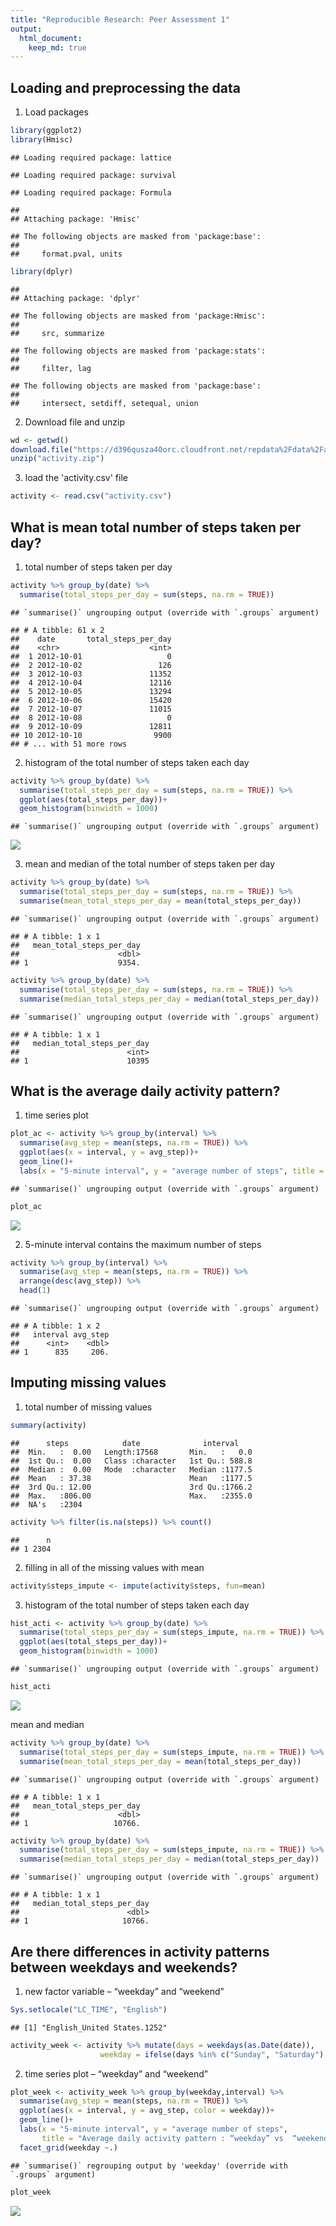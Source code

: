 ```yaml
---
title: "Reproducible Research: Peer Assessment 1"
output: 
  html_document:
    keep_md: true
---
```



## Loading and preprocessing the data

1. Load packages  

```r
library(ggplot2)
library(Hmisc)
```

```
## Loading required package: lattice
```

```
## Loading required package: survival
```

```
## Loading required package: Formula
```

```
## 
## Attaching package: 'Hmisc'
```

```
## The following objects are masked from 'package:base':
## 
##     format.pval, units
```

```r
library(dplyr)
```

```
## 
## Attaching package: 'dplyr'
```

```
## The following objects are masked from 'package:Hmisc':
## 
##     src, summarize
```

```
## The following objects are masked from 'package:stats':
## 
##     filter, lag
```

```
## The following objects are masked from 'package:base':
## 
##     intersect, setdiff, setequal, union
```

2. Download file and unzip  

```r
wd <- getwd()
download.file("https://d396qusza40orc.cloudfront.net/repdata%2Fdata%2Factivity.zip", destfile = paste0(wd,"/activity.zip"))
unzip("activity.zip")
```

3. load the 'activity.csv' file  

```r
activity <- read.csv("activity.csv")
```


## What is mean total number of steps taken per day?
1. total number of steps taken per day  

```r
activity %>% group_by(date) %>% 
  summarise(total_steps_per_day = sum(steps, na.rm = TRUE))
```

```
## `summarise()` ungrouping output (override with `.groups` argument)
```

```
## # A tibble: 61 x 2
##    date       total_steps_per_day
##    <chr>                    <int>
##  1 2012-10-01                   0
##  2 2012-10-02                 126
##  3 2012-10-03               11352
##  4 2012-10-04               12116
##  5 2012-10-05               13294
##  6 2012-10-06               15420
##  7 2012-10-07               11015
##  8 2012-10-08                   0
##  9 2012-10-09               12811
## 10 2012-10-10                9900
## # ... with 51 more rows
```
  
2. histogram of the total number of steps taken each day  

```r
activity %>% group_by(date) %>% 
  summarise(total_steps_per_day = sum(steps, na.rm = TRUE)) %>% 
  ggplot(aes(total_steps_per_day))+
  geom_histogram(binwidth = 1000)
```

```
## `summarise()` ungrouping output (override with `.groups` argument)
```

![](PA1_template_files/figure-html/unnamed-chunk-5-1.png)<!-- -->
  
3. mean and median of the total number of steps taken per day

```r
activity %>% group_by(date) %>% 
  summarise(total_steps_per_day = sum(steps, na.rm = TRUE)) %>% 
  summarise(mean_total_steps_per_day = mean(total_steps_per_day))
```

```
## `summarise()` ungrouping output (override with `.groups` argument)
```

```
## # A tibble: 1 x 1
##   mean_total_steps_per_day
##                      <dbl>
## 1                    9354.
```

```r
activity %>% group_by(date) %>% 
  summarise(total_steps_per_day = sum(steps, na.rm = TRUE)) %>% 
  summarise(median_total_steps_per_day = median(total_steps_per_day))
```

```
## `summarise()` ungrouping output (override with `.groups` argument)
```

```
## # A tibble: 1 x 1
##   median_total_steps_per_day
##                        <int>
## 1                      10395
```
  


## What is the average daily activity pattern?  

1. time series plot  

```r
plot_ac <- activity %>% group_by(interval) %>% 
  summarise(avg_step = mean(steps, na.rm = TRUE)) %>% 
  ggplot(aes(x = interval, y = avg_step))+
  geom_line()+
  labs(x = "5-minute interval", y = "average number of steps", title = "Average daily activity pattern")
```

```
## `summarise()` ungrouping output (override with `.groups` argument)
```

```r
plot_ac
```

![](PA1_template_files/figure-html/unnamed-chunk-7-1.png)<!-- -->

2. 5-minute interval contains the maximum number of steps

```r
activity %>% group_by(interval) %>% 
  summarise(avg_step = mean(steps, na.rm = TRUE)) %>% 
  arrange(desc(avg_step)) %>% 
  head(1)
```

```
## `summarise()` ungrouping output (override with `.groups` argument)
```

```
## # A tibble: 1 x 2
##   interval avg_step
##      <int>    <dbl>
## 1      835     206.
```



## Imputing missing values

1. total number of missing values

```r
summary(activity)
```

```
##      steps            date              interval     
##  Min.   :  0.00   Length:17568       Min.   :   0.0  
##  1st Qu.:  0.00   Class :character   1st Qu.: 588.8  
##  Median :  0.00   Mode  :character   Median :1177.5  
##  Mean   : 37.38                      Mean   :1177.5  
##  3rd Qu.: 12.00                      3rd Qu.:1766.2  
##  Max.   :806.00                      Max.   :2355.0  
##  NA's   :2304
```

```r
activity %>% filter(is.na(steps)) %>% count()
```

```
##      n
## 1 2304
```

2. filling in all of the missing values with mean

```r
activity$steps_impute <- impute(activity$steps, fun=mean)
```

3. histogram of the total number of steps taken each day

```r
hist_acti <- activity %>% group_by(date) %>% 
  summarise(total_steps_per_day = sum(steps_impute, na.rm = TRUE)) %>% 
  ggplot(aes(total_steps_per_day))+
  geom_histogram(binwidth = 1000)
```

```
## `summarise()` ungrouping output (override with `.groups` argument)
```

```r
hist_acti
```

![](PA1_template_files/figure-html/unnamed-chunk-11-1.png)<!-- -->

mean and median  

```r
activity %>% group_by(date) %>% 
  summarise(total_steps_per_day = sum(steps_impute, na.rm = TRUE)) %>% 
  summarise(mean_total_steps_per_day = mean(total_steps_per_day))
```

```
## `summarise()` ungrouping output (override with `.groups` argument)
```

```
## # A tibble: 1 x 1
##   mean_total_steps_per_day
##                      <dbl>
## 1                   10766.
```

```r
activity %>% group_by(date) %>% 
  summarise(total_steps_per_day = sum(steps_impute, na.rm = TRUE)) %>% 
  summarise(median_total_steps_per_day = median(total_steps_per_day))
```

```
## `summarise()` ungrouping output (override with `.groups` argument)
```

```
## # A tibble: 1 x 1
##   median_total_steps_per_day
##                        <dbl>
## 1                     10766.
```



## Are there differences in activity patterns between weekdays and weekends?

1. new factor variable – “weekday” and “weekend”  

```r
Sys.setlocale("LC_TIME", "English")
```

```
## [1] "English_United States.1252"
```

```r
activity_week <- activity %>% mutate(days = weekdays(as.Date(date)),
                    weekday = ifelse(days %in% c("Sunday", "Saturday"), "weekend", "weekday"))
```

2. time series plot – “weekday” and “weekend” 

```r
plot_week <- activity_week %>% group_by(weekday,interval) %>% 
  summarise(avg_step = mean(steps, na.rm = TRUE)) %>% 
  ggplot(aes(x = interval, y = avg_step, color = weekday))+
  geom_line()+
  labs(x = "5-minute interval", y = "average number of steps", 
       title = "Average daily activity pattern : “weekday” vs  “weekend”")+
  facet_grid(weekday ~.)
```

```
## `summarise()` regrouping output by 'weekday' (override with `.groups` argument)
```

```r
plot_week
```

![](PA1_template_files/figure-html/unnamed-chunk-14-1.png)<!-- -->

